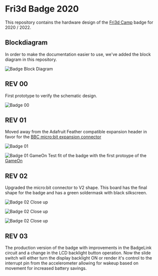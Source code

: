 # Fri3d Badge 2020

This repository contains the hardware design of the [Fri3d Camp](https://fri3d.be/) badge for 2020 / 2022.

## Blockdiagram

In order to make the documentation easier to use, we've added the block diagram in this repository.

![Badge Block Diagram](media/Badge_Block.png)

## REV 00
First prototype to verify the schematic design.

![Badge 00](media/Badge_00.jpg)

## REV 01
Moved away from the Adafruit Feather compatible expansion header in favor for the [BBC micro:bit expansion connector](https://tech.microbit.org/hardware/edgeconnector/)

![Badge 01](media/Badge_01_BACK_noBG.png)

![Badge 01 GameOn](media/Badge_01_GameOn.jpg)
Test fit of the badge with the first protoype of the [GameOn](https://github.com/Fri3dCamp/gameon-2020)


## REV 02
Upgraded the micro:bit connector to V2 shape.
This board has the final shape for the badge and has a green soldermask with black silkscreen.

![Badge 02 Close up](media/Badge_02_Closeup.jpg)

![Badge 02 Close up](media/Badge_02_Front.jpg)

![Badge 02 Close up](media/Badge_02_Back.jpg)


## REV 03
The production version of the badge with improvements in the BadgeLink circuit and a change in the LCD backlight button operation. Now the slide switch will either turn the display backlight ON or render it's control to the interrupt pin from the accelerometer allowing for wakeup based on movement for increased battery savings.